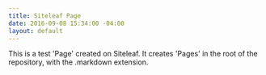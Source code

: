 ```yaml
---
title: Siteleaf Page
date: 2016-09-08 15:34:00 -04:00
layout: default
---
```


This is a test 'Page' created on Siteleaf. It creates 'Pages' in the root of the repository, with the .markdown extension.